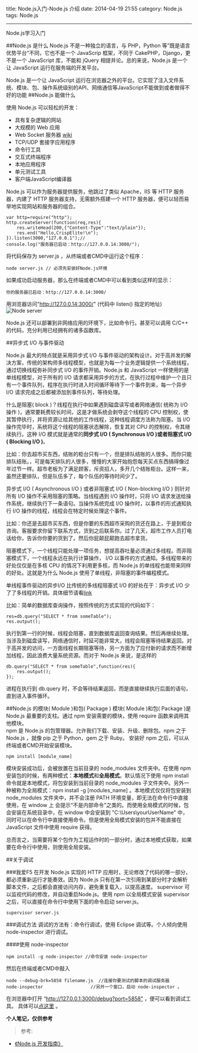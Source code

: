 title: Node.js入门-Node.js 介绍
date: 2014-04-19 21:55
category: Node.js
tags: Node.js

---

Node.js学习入门
<!-- more -->

##Node.js 是什么
Node.js 不是一种独立的语言，与 PHP，Python 等”既是语言优势平台“不同，它也不是一个 JavaScrip 框架，不同于 CakePHP，Django，更不是一个 JavaScript 库，不能和 jQuery 相提并论。总的来说，Node.js 是一个让 JavaScript 运行在服务端的开发平台。

Node.js 是一个让 JavaScript  运行在浏览器之外的平台。它实现了注入文件系统、模块、包、操作系统级别的API、网络通信等JavaScript不能做到或者做得不好的功能
##Node.js 能做什么

使用 Node.js 可以轻松的开发：  

* 具有复杂逻辑的网站  
* 大规模的 Web 应用  
* Web Socket 服务器 [wiki](http://zh.wikipedia.org/wiki/WebSocket) 
* TCP/UDP 套接字应用程序
* 命令行工具
* 交互式终端程序
* 本地应用程序
* 单元测试工具
* 客户端JavaScript编译器

Node.js 可以作为服务器提供服务，他跳过了类似 Apache，IIS 等 HTTP 服务器，内建了 HTTP 服务器支持，无需额外搭建一个 HTTP 服务器，便可以轻而易举地实现网站和服务器的组合。

	var http=require("http");
	http.createServer(function(req,res){
		res.writeHead(200,{"Content-Type":"text/plain"});
		res.end("Hello,CrispElite!\n");
	}).listen(3000,"127.0.0.1");//
	console.log("服务器已启动：http://127.0.0.14:3000/");

将代码保存为 server.js ，从终端或者CMD中运行这个程序：
	

	node server.js // 必须先安装好Node.js环境

如果成功启动服务器，那么在终端或者CMD中可以看到类似这样的显示：

	你的服务器已启动：http://127.0.0.14:3000/

用浏览器访问"http://127.0.0.14:3000/" (代码中 listen() 指定的地址)  
![Node server](http://cl.ly/image/1u2K2Y351b3O/nodeserver.png)

Node.js 还可以部署到非网络应用的环境下，比如命令行。甚至可以调用 C/C++ 的代码，充分利用已经拥有的诸多函数库。

##异步式 I/O 与事件驱动


Node.js 最大的特点就是采用异步式 I/O 与事件驱动的架构设计。对于高并发的解决方案，传统的架构师多线程模型，也就是为每一个业务逻辑提供一个系统线程，通过切换线程弥补同步式 I/O 的事件开销。Node.js 和 JavaScript 一样使用的是单线程模型，对于所有的 I/O 请求都采用异步的方式，在执行过程中维护一个且只有一个事件队列，程序在执行时进入时间循环等待下一个事件到来，每一个异步 I/O 请求完成之后都被添加到事件队列，等待处理。

什么是阻塞( block )？线程在执行中如果遇到磁盘读写或者网络通信( 统称为 I/O 操作 )，通常要耗费较长时间，这是才做系统会剥夺这个线程的 CPU 控制权，使其暂停执行，并将资源让给其他的工作线程，这种线程调度方法称为阻塞。当 I/O 操作完毕时，系统将这个线程的阻塞状态解除，恢复其对 CPU 的控制权，令其继续执行。这种 I/O 模式就是通常的**同步式 I/O ( Synchronous I/O )**或者**阻塞式 I/O ( Blocking I/O )**。

比如：你去超市买东西，结账的柜台只有一个，但是排队结账的人很多。而你只能排队结账。，可是每天排队的人很多，慢慢的大家开始抱怨每天买点东西搞得像过年过节一样。超市老板为了满足顾客，斥资招人，多开几个结账柜台。这样一来，虽然还要排队，但是队伍多了，每个队伍的等待时间少了。

异步式 I/O ( Asynchronous I/O ) 或者非阻塞式 I/O ( Non-blocking I/O ) 则针对所有 I/O 操作不采用阻塞的策略。当线程遇到 I/O 操作时，只将 I/O 请求发送给操作系统，继续执行下一条语句。当操作系统完成 I/O 操作时，以事件的形式通知执行 I/O 操作的线程，线程会在特定时候处理这个事件。

比如：你还是去超市买东西，但是你要的东西超市采购的货还在路上，于是到柜台咨询。客服要求你留下联系方式，货到之后联系你。过了几天，超市工作人员打电话给你，告诉你你要的货到了。然后你屁颠屁颠跑去超市拿货。

阻塞模式下，一个线程只能处理一项任务，想提高吞吐量必须通过多线程。而非阻塞模式下，一个线程永远在执行计算操作， I/O 以事件的方式通知。多线程带来的好处仅仅是在多核 CPU 的情况下利用更多核，而 Node.js 的单线程也能带来同样的好处。这就是为什么 Node.js 使用了单线程，非阻塞的事件编程模式。  

单线程事件驱动的异步I/O 比传统的多线程阻塞式 I/O 的好处在于：异步式 I/O  少了了多线程的开销。具体细节请看[link]("http://baike.baidu.com/view/65706.htm#4") 

比如：简单的数据库查询操作，按照传统的方式实现的代码如下：

	res=db.query("SELECT * from someTable");
	res.output();

执行到第一行的时候，线程会阻塞，直到数据库返回查询结果。然后再继续处理。当涉及到磁盘读写，网络通信时，时延可能非常大，线程会阻塞等待结果返回。对于高并发的访问，一方面线程长期阻塞等待，另一方面为了应付新的请求而不断增加线程，因此浪费大量系统资源。而对于 Node.js 来说，是这样的

	db.query("SELECT * from someTable",function(res){
		res.output();
	});

进程在执行到 db.query 时，不会等待结果返回，而是直接继续执行后面的语句，直到进入事件循环。


##Node.js 的模块( Module )和包( Package )
模块( Module )和包( Package )是 Node.js 最重要的支柱。通过 npm 安装需要的模块，使用 require 函数来调用其他模块。  
npm 是 Node.js 的包管理器。允许我们下载、安装、升级、删除包。npm 之于 Node.js ，就像 pip 之于 Python，gem 之于 Ruby。 
安装好 npm 之后，可以从终端或者CMD开始安装模块。

	npm install [module_name]

模块安装成功后，会被放置在当前目录的 node_modules 文件夹中。在使用 npm 安装包的时候，有两种模式：**本地模式**和**全局模式**。默认情况下使用 npm install 命令就是本地模式，将包安装到当前目录的 node_modules 子文件夹中。另外一种被称为全局模式：npm install -g [modules_name] 。本地模式仅仅将包安装到 node_modules 文件夹中，并不会注册 PATH 环境变量，即无法在命令行中直接使用，在 window 上 会提示“不是内部命令”之类的。而使用全局模式的时候，包会安装在系统目录中，在 window 中会安装到 "C:\Users\yourUserName" 中，同时可以在命令行中直接使用命令。但是使用全局模式安装的包并不能直接在 JavaScript 文件中使用 require 获得。

总而言之，当需要将某个包作为工程运作时的一部分时，通过本地模式获取，如果要在命令行中使用，则使用全局安装。

##关于调试

###我爱F5
在开发 Node.js 实现的 HTTP 应用时，无论修改了代码的哪一部分，都必须重新运行才能奏效。因为 Node.js 只有在第一次引用到某部分时才会解析脚本文件，之后都会直接访问内存，避免重复载入，以提高速度。 supervisor 可以监视代码的修改，并自动重启Node.js。使用 npm 以全局模式安装 supervisor 之后，可以直接在命令行中使用下面的命令启动 server.js。

	supervisor server.js 



###调试方法
调试的方法有：命令行调试，使用 Eclipse 调试等。个人倾向使用 node-inspector 进行调试。

####使用 node-inspector 

	npm install -g node-inspector //命令安装 node-inspector 

然后在终端或者CMD中敲入

	node --debug-brk=5858 filename.js  //连接你要测试的脚本的调试服务器
	node-inspector                  //另开一个窗口，启动 node-inspector 。

在浏览器中打开 “http://127.0.0.1:3000/debug?port=5858” ，便可以看到调试工具。
具体可以[点这里](http://www.cnblogs.com/dolphinX/p/3485345.html) 。

**个人笔记，仅供参考**

>参考:  
* [《Node.js 开发指南》](http://book.douban.com/subject/10789820/) 
